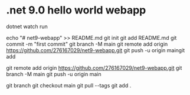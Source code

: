 # .net 9.0 hello world webapp

dotnet watch run

echo "# net9-webapp" >> README.md
git init
git add README.md
git commit -m "first commit"
git branch -M main
git remote add origin https://github.com/276167029/net9-webapp.git
git push -u origin maingit add

git remote add origin https://github.com/276167029/net9-webapp.git
git branch -M main
git push -u origin main

git branch
git checkout main
git pull --tags
git add .